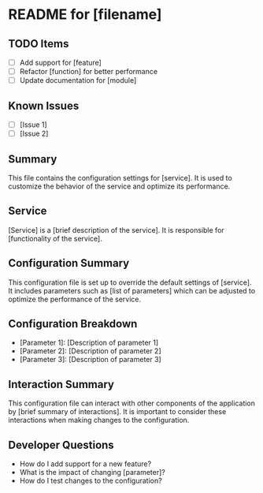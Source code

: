 # README for [filename]

## TODO Items
- [ ] Add support for [feature]
- [ ] Refactor [function] for better performance
- [ ] Update documentation for [module]

## Known Issues
- [ ] [Issue 1]
- [ ] [Issue 2]

## Summary
This file contains the configuration settings for [service]. It is used to customize the behavior of the service and optimize its performance.

## Service
[Service] is a [brief description of the service]. It is responsible for [functionality of the service].

## Configuration Summary
This configuration file is set up to override the default settings of [service]. It includes parameters such as [list of parameters] which can be adjusted to optimize the performance of the service.

## Configuration Breakdown
- [Parameter 1]: [Description of parameter 1]
- [Parameter 2]: [Description of parameter 2]
- [Parameter 3]: [Description of parameter 3]

## Interaction Summary
This configuration file can interact with other components of the application by [brief summary of interactions]. It is important to consider these interactions when making changes to the configuration.

## Developer Questions
- How do I add support for a new feature?
- What is the impact of changing [parameter]?
- How do I test changes to the configuration?